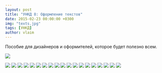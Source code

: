 ```yaml
---
layout: post
title: "УНКД 8: Оформление текстов"
date: 2015-02-23 00:00:00 +0300
img: "texts.jpg"
tags: [УНКД]
author: vlaim
---
```


Пособие для дизайнеров и оформителей, которое будет полезно всем.

[![](/assets/img/_ciHu1aT6WI.jpg)](/assets/img/_ciHu1aT6WI.jpg)

[![](/assets/img/vVcZcK-b55o.jpg)](/assets/img/vVcZcK-b55o.jpg)
[![](/assets/img/ppZh5UwbX7I.jpg)](/assets/img/ppZh5UwbX7I.jpg)
[![](/assets/img/0dR8XCU3wdY.jpg)](/assets/img/0dR8XCU3wdY.jpg)
[![](/assets/img/AnilTU6S6y4.jpg)](/assets/img/AnilTU6S6y4.jpg)
[![](/assets/img/AnilTU6S6y4.jpg)](/assets/img/AnilTU6S6y4.jpg)
[![](/assets/img/9UWkSH4Ia8Y.jpg)](/assets/img/9UWkSH4Ia8Y.jpg)
[![](/assets/img/XqB4dk-XWM4.jpg)](/assets/img/XqB4dk-XWM4.jpg)
[![](/assets/img/Z1ooLUjHyqM.jpg)](/assets/img/Z1ooLUjHyqM.jpg)
[![](/assets/img/FThdHoiqfcE.jpg)](/assets/img/FThdHoiqfcE.jpg)
[![](/assets/img/2RyBrcRoUww.jpg)](/assets/img/2RyBrcRoUww.jpg)
[![](/assets/img/CY-vp7teOPw.jpg)](/assets/img/CY-vp7teOPw.jpg)
[![](/assets/img/VsvSNiiZ7Mk.jpg)](/assets/img/VsvSNiiZ7Mk.jpg)
[![](/assets/img/neq1C_fxV_U.jpg)](/assets/img/neq1C_fxV_U.jpg)
[![](/assets/img/zTtxlWSDnCk.jpg)](/assets/img/zTtxlWSDnCk.jpg)
[![](/assets/img/eMXq4-FbeyU.jpg)](/assets/img/eMXq4-FbeyU.jpg)
[![](/assets/img/VR2W-a8qr08.jpg)](/assets/img/VR2W-a8qr08.jpg)
[![](/assets/img/OQs2Yu3fL_M.jpg)](/assets/img/OQs2Yu3fL_M.jpg)
[![](/assets/img/dPE4NM0oj0Y.jpg)](/assets/img/dPE4NM0oj0Y.jpg)
[![](/assets/img/2bsJAl4xcH0.jpg)](/assets/img/2bsJAl4xcH0.jpg)